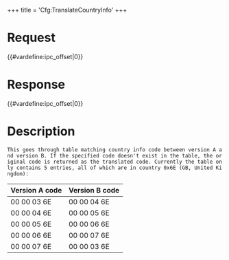 +++
title = 'Cfg:TranslateCountryInfo'
+++

# Request

{{#vardefine:ipc_offset\|0}}

# Response

{{#vardefine:ipc_offset\|0}}

# Description

`This goes through table matching country info code between version A and version B. If the specified code doesn't exist in the table, the original code is returned as the translated code. Currently the table only contains 5 entries, all of which are in country 0x6E (GB, United Kingdom):`

| Version A code | Version B code |
|----------------|----------------|
| 00 00 03 6E    | 00 00 04 6E    |
| 00 00 04 6E    | 00 00 05 6E    |
| 00 00 05 6E    | 00 00 06 6E    |
| 00 00 06 6E    | 00 00 07 6E    |
| 00 00 07 6E    | 00 00 03 6E    |